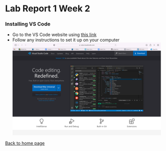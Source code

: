 # Lab Report 1 Week 2

### Installing VS Code
- Go to the VS Code website using [this link](https://code.visualstudio.com)
- Follow any instructions to set it up on your computer 
![vscode](/vscode.png)

[Back to home page](index.html)
